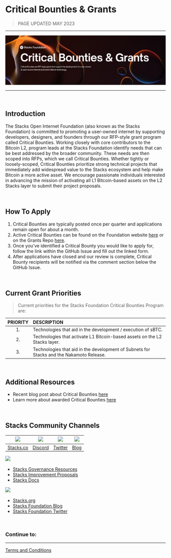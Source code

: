 # Critical Bounties & Grants<!-- omit in toc -->

>PAGE UPDATED MAY 2023
---

<p align="center">
  <img src="https://github.com/stacksgov/Stacks-Grant-Launchpad/raw/master/docs/assets/images/header-new.png" style="width:1300px";>
</p>

---

</br>

## Introduction

The Stacks Open Internet Foundation (also known as the Stacks Foundation) is committed to promoting a user-owned internet by supporting developers, designers, and founders through our RFP-style grant program called Critical Bounties. Working closely with core contributors to the Bitcoin L2, program leads at the Stacks Foundation identify needs that can be best addressed by the broader community. These needs are then scoped into RFPs, which we call Critical Bounties. Whether tightly or loosely-scoped, Critical Bounties prioritize strong technical projects that immediately add widespread value to the Stacks ecosystem and help make Bitcoin a more active asset. We encourage passionate individuals interested in advancing the mission of activating all L1 Bitcoin-based assets on the L2 Stacks layer to submit their project proposals.

</br>

## How To Apply

1. Critical Bounties are typically posted once per quarter and applications remain open for about a month.
2. Active Critical Bounties can be found on the Foundation website [here](https://grants.stacks.org) or on the Grants Repo [here](https://github.com/stacksgov/Stacks-Grant-Launchpad/issues).
3. Once you’ve identified a Critical Bounty you would like to apply for,  follow the link within the GitHub Issue and fill out the linked form.
4. After applications have closed and our review is complete, Critical Bounty recipients will be notified via the comment section below the GitHub Issue.


</br>

## Current Grant Priorities

>Current priorities for the Stacks Foundation Critical Bounties Program are:

| PRIORITY            | DESCRIPTION                                                        
| :----------------------------: | :---------------------------------- 
| 1. | Technologies that aid in the development / execution of sBTC.
| 2. | Technologies that activate L1 Bitcoin-based assets on the L2 Stacks layer.
| 3. | Technologies that aid in the development of Subnets for Stacks and the Nakamoto Release.


</br>

## Additional Resources
- Recent blog post about Critical Bounties [here](https://stacks.org/stacks-grants-update-2023)
- Learn more about awarded Critical Bounties [here](https://github.com/stacksgov/Stacks-Grant-Launchpad/discussions/categories/critical-bounties)

</br>

## Stacks Community Channels

| <img src="https://github.com/stacksgov/Stacks-Grant-Launchpad/raw/master/docs/assets/images/web.png?s=50" width="50"> | <img src="https://github.com/stacksgov/Stacks-Grant-Launchpad/raw/master/docs/assets/images/discord.png?s=50" width="50"> | <img src="https://github.com/stacksgov/Stacks-Grant-Launchpad/raw/master/docs/assets/images/twitter.png?s=50" width="50"> | <img src="https://github.com/stacksgov/Stacks-Grant-Launchpad/raw/master/docs/assets/images/blog.png?s=50" width="50"> |
| :------------------------------------------------------: | :----------------------------------------------------------: | :----------------------------------------------------------: | :-------------------------------------------------------: |
|              [Stacks.co](https://stacks.co)              |           [Discord](https://discord.gg/5usXsXSUAK)           |            [Twitter](https://twitter.com/Stacks)             |              [Blog](https://stacks.org/blog)              |

<img src="https://github.com/stacksgov/Stacks-Grant-Launchpad/raw/master/docs/assets/images/stacks-governance.png?s=50" width="250">

- [Stacks Governance Resources](https://github.com/stacksgov/resources#stacks-governance---resources)
- [Stacks Improvement Proposals](https://github.com/stacksgov/sips)
- [Stacks Docs](https://docs.stacks.co/docs/intro)

<img src="https://github.com/stacksgov/Stacks-Grant-Launchpad/raw/master/docs/assets/images/stacks-foundation.png?s=50" width="250">
  
  - [Stacks.org](https://stacks.org/)
  - [Stacks Foundation Blog](https://stacks.org/blog)
  - [Stacks Foundation Twitter](https://twitter.com/StacksOrg)

</br>

### Continue to:
---
[Terms and Conditions](Terms-and-Conditions)
